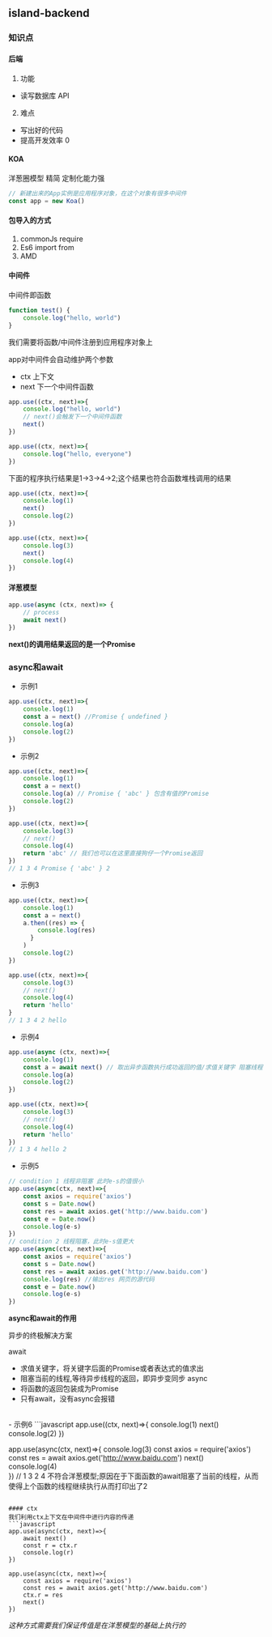## island-backend

### 知识点

#### 后端

1. 功能

-   读写数据库 API

2. 难点

-   写出好的代码
-   提高开发效率 0

#### KOA

洋葱圈模型 精简 定制化能力强
```javascript
// 新建出来的App实例是应用程序对象，在这个对象有很多中间件
const app = new Koa()
```

#### 包导入的方式

1. commonJs require
2. Es6 import from
3. AMD

#### 中间件
中间件即函数
```javascript
function test() {
    console.log("hello, world")
}
```
我们需要将函数/中间件注册到应用程序对象上

app对中间件会自动维护两个参数
- ctx 上下文 
- next 下一个中间件函数
```javascript
app.use((ctx, next)=>{
    console.log("hello, world")
    // next()会触发下一个中间件函数
    next()
})

app.use((ctx, next)=>{
    console.log("hello, everyone")
})
```
下面的程序执行结果是1->3->4->2;这个结果也符合函数堆栈调用的结果
```javascript
app.use((ctx, next)=>{
    console.log(1)
    next()
    console.log(2)
})

app.use((ctx, next)=>{
    console.log(3)
    next()
    console.log(4)
})
```

#### 洋葱模型
```javascript
app.use(async (ctx, next)=> {
    // process
    await next()
})
```
**next()的调用结果返回的是一个Promise**
### async和await
- 示例1
```javascript
app.use((ctx, next)=>{
    console.log(1)
    const a = next() //Promise { undefined }
    console.log(a)
    console.log(2)
})
```
- 示例2
```javascript
app.use((ctx, next)=>{
    console.log(1)
    const a = next()
    console.log(a) // Promise { 'abc' } 包含有值的Promise
    console.log(2)
})

app.use((ctx, next)=>{
    console.log(3)
    // next()
    console.log(4)
    return 'abc' // 我们也可以在这里直接狗仔一个Promise返回
})
// 1 3 4 Promise { 'abc' } 2
```

- 示例3
```javascript
app.use((ctx, next)=>{
    console.log(1)
    const a = next()
    a.then((res) => {
        console.log(res)
      }
    )
    console.log(2)
})

app.use((ctx, next)=>{
    console.log(3)
    // next()
    console.log(4)
    return 'hello'
}
// 1 3 4 2 hello
```

- 示例4
```javascript
app.use(async (ctx, next)=>{
    console.log(1)
    const a = await next() // 取出异步函数执行成功返回的值/求值关键字 阻塞线程; await可以对一个表达式求值，而不只是适用于异步函数
    console.log(a)
    console.log(2)
})

app.use((ctx, next)=>{
    console.log(3)
    // next()
    console.log(4)
    return 'hello'
})
// 1 3 4 hello 2
```
- 示例5
```javascript
// condition 1 线程非阻塞 此时e-s的值很小
app.use(async(ctx, next)=>{
    const axios = require('axios')
    const s = Date.now()    
    const res = await axios.get('http://www.baidu.com')
    const e = Date.now()
    console.log(e-s)
})
// condition 2 线程阻塞，此时e-s值更大
app.use(async(ctx, next)=>{
    const axios = require('axios')
    const s = Date.now()    
    const res = await axios.get('http://www.baidu.com')    
    console.log(res) //输出res 网页的源代码
    const e = Date.now()
    console.log(e-s)
})
```
**async和await的作用**

异步的终极解决方案

await
- 求值关键字，将关键字后面的Promise或者表达式的值求出
- 阻塞当前的线程,等待异步线程的返回，即异步变同步
async
- 将函数的返回包装成为Promise
- 只有await，没有async会报错
<br/>
- 示例6
```javascript
app.use((ctx, next)=>{
    console.log(1)
    next()
    console.log(2)
})

app.use(async(ctx, next)=>{
    console.log(3)
    const axios = require('axios')
    const res = await axios.get('http://www.baidu.com')
    next()    
    console.log(4)    
})
// 1 3 2 4 不符合洋葱模型;原因在于下面函数的await阻塞了当前的线程，从而使得上个函数的线程继续执行从而打印出了2
```

#### ctx
我们利用ctx上下文在中间件中进行内容的传递
```javascript
app.use(async(ctx, next)=>{
    await next()
    const r = ctx.r
    console.log(r)
})

app.use(async(ctx, next)=>{
    const axios = require('axios')
    const res = await axios.get('http://www.baidu.com')
    ctx.r = res
    next()    
})
```
*这种方式需要我们保证传值是在洋葱模型的基础上执行的*
